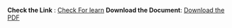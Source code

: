 **Check the Link**﻿ : [Check For learn](https://blog.algomaster.io/t/coding)
 **Download the Document**: [Download the PDF](https://drive.google.com/file/d/1rW6Mj6Zn1Sy5vUEfP8eBsD6dFjAoqikG/view?usp=sharing)
 
